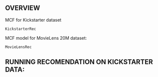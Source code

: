 OVERVIEW
--------
MCF for Kickstarter dataset 
```
KickstarterRec
```
MCF model for MovieLens 20M dataset:
```
MovieLensRec
```

RUNNING RECOMENDATION ON KICKSTARTER DATA:
------------------------------------------
